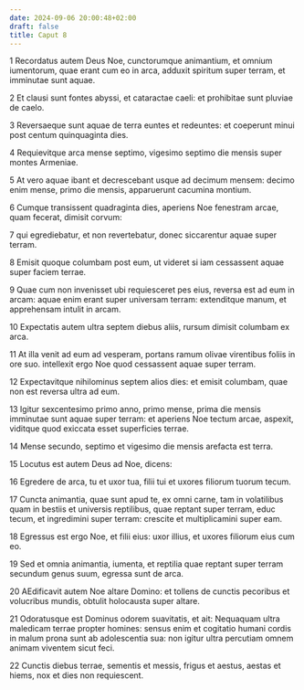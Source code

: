 ```yaml
---
date: 2024-09-06 20:00:48+02:00
draft: false
title: Caput 8
---
```





1 Recordatus autem Deus Noe, cunctorumque animantium, et omnium iumentorum, quae erant cum eo in arca, adduxit spiritum super terram, et imminutae sunt aquae.

2 Et clausi sunt fontes abyssi, et cataractae caeli: et prohibitae sunt pluviae de caelo.

3 Reversaeque sunt aquae de terra euntes et redeuntes: et coeperunt minui post centum quinquaginta dies.

4 Requievitque arca mense septimo, vigesimo septimo die mensis super montes Armeniae.

5 At vero aquae ibant et decrescebant usque ad decimum mensem: decimo enim mense, primo die mensis, apparuerunt cacumina montium.

6 Cumque transissent quadraginta dies, aperiens Noe fenestram arcae, quam fecerat, dimisit corvum:

7 qui egrediebatur, et non revertebatur, donec siccarentur aquae super terram.

8 Emisit quoque columbam post eum, ut videret si iam cessassent aquae super faciem terrae.

9 Quae cum non invenisset ubi requiesceret pes eius, reversa est ad eum in arcam: aquae enim erant super universam terram: extenditque manum, et apprehensam intulit in arcam.

10 Expectatis autem ultra septem diebus aliis, rursum dimisit columbam ex arca.

11 At illa venit ad eum ad vesperam, portans ramum olivae virentibus foliis in ore suo. intellexit ergo Noe quod cessassent aquae super terram.

12 Expectavitque nihilominus septem alios dies: et emisit columbam, quae non est reversa ultra ad eum.

13 Igitur sexcentesimo primo anno, primo mense, prima die mensis imminutae sunt aquae super terram: et aperiens Noe tectum arcae, aspexit, viditque quod exiccata esset superficies terrae.

14 Mense secundo, septimo et vigesimo die mensis arefacta est terra.

15 Locutus est autem Deus ad Noe, dicens:

16 Egredere de arca, tu et uxor tua, filii tui et uxores filiorum tuorum tecum.

17 Cuncta animantia, quae sunt apud te, ex omni carne, tam in volatilibus quam in bestiis et universis reptilibus, quae reptant super terram, educ tecum, et ingredimini super terram: crescite et multiplicamini super eam.

18 Egressus est ergo Noe, et filii eius: uxor illius, et uxores filiorum eius cum eo.

19 Sed et omnia animantia, iumenta, et reptilia quae reptant super terram secundum genus suum, egressa sunt de arca.

20 AEdificavit autem Noe altare Domino: et tollens de cunctis pecoribus et volucribus mundis, obtulit holocausta super altare.

21 Odoratusque est Dominus odorem suavitatis, et ait: Nequaquam ultra maledicam terrae propter homines: sensus enim et cogitatio humani cordis in malum prona sunt ab adolescentia sua: non igitur ultra percutiam omnem animam viventem sicut feci.

22 Cunctis diebus terrae, sementis et messis, frigus et aestus, aestas et hiems, nox et dies non requiescent.

